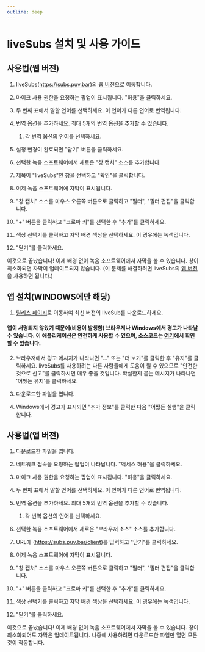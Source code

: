 ```yaml
---
outline: deep
---
```


# liveSubs 설치 및 사용 가이드

## 사용법(웹 버전)

1. liveSubs(https://subs.puv.bar)의 [웹 버전](https://subs.puv.bar)으로 이동합니다.

2. 마이크 사용 권한을 요청하는 팝업이 표시됩니다. "허용"을 클릭하세요.

3. 두 번째 표에서 말할 언어를 선택하세요. 이 언어가 다른 언어로 번역됩니다.

4. 번역 옵션을 추가하세요. 최대 5개의 번역 옵션을 추가할 수 있습니다.

     1. 각 번역 옵션의 언어를 선택하세요.
    
5. 설정 변경이 완료되면 "닫기" 버튼을 클릭하세요.

6. 선택한 녹음 소프트웨어에서 새로운 "창 캡처" 소스를 추가합니다.

7. 제목이 "liveSubs"인 창을 선택하고 "확인"을 클릭합니다.

8. 이제 녹음 소프트웨어에 자막이 표시됩니다.

9. "창 캡처" 소스를 마우스 오른쪽 버튼으로 클릭하고 "필터", "필터 편집"을 클릭합니다.

10. "+" 버튼을 클릭하고 "크로마 키"를 선택한 후 "추가"를 클릭하세요.

11. 색상 선택기를 클릭하고 자막 배경 색상을 선택하세요. 이 경우에는 녹색입니다.

12. "닫기"를 클릭하세요.

이것으로 끝났습니다! 이제 배경 없이 녹음 소프트웨어에서 자막을 볼 수 있습니다.
창이 최소화되면 자막이 업데이트되지 않습니다.
(이 문제를 해결하려면 liveSubs의 [앱 버전](#app-version)을 사용하면 됩니다.)

<a id="앱 버전"></a>
## 앱 설치(WINDOWS에만 해당)

1. [릴리스 페이지](https://github.com/puv/liveSubs/releases/latest)로 이동하여 최신 버전의 liveSub를 다운로드하세요.

#### 앱이 서명되지 않았기 때문에(비용이 발생함) 브라우저나 Windows에서 경고가 나타날 수 있습니다. 이 애플리케이션은 안전하게 사용할 수 있으며, 소스코드는 [여기](https://github.com/puv/liveSubs)에서 확인할 수 있습니다.

2. 브라우저에서 경고 메시지가 나타나면 "..." 또는 "더 보기"를 클릭한 후 "유지"를 클릭하세요.
liveSubs를 사용하려는 다른 사람들에게 도움이 될 수 있으므로 "안전한 것으로 신고"를 클릭하시면 매우 좋을 것입니다.
확실한지 묻는 메시지가 나타나면 '어쨌든 유지'를 클릭하세요.

3. 다운로드한 파일을 엽니다.

4. Windows에서 경고가 표시되면 "추가 정보"를 클릭한 다음 "어쨌든 실행"을 클릭합니다.

## 사용법(앱 버전)

1. 다운로드한 파일을 엽니다.

2. 네트워크 접속을 요청하는 팝업이 나타납니다. "액세스 허용"을 클릭하세요.

3. 마이크 사용 권한을 요청하는 팝업이 표시됩니다. "허용"을 클릭하세요.

4. 두 번째 표에서 말할 언어를 선택하세요. 이 언어가 다른 언어로 번역됩니다.

5. 번역 옵션을 추가하세요. 최대 5개의 번역 옵션을 추가할 수 있습니다.

     1. 각 번역 옵션의 언어를 선택하세요.
    
6. 선택한 녹음 소프트웨어에서 새로운 "브라우저 소스" 소스를 추가합니다.

7. URL에 (https://subs.puv.bar/client)를 입력하고 "닫기"를 클릭하세요.

8. 이제 녹음 소프트웨어에 자막이 표시됩니다.

9. "창 캡처" 소스를 마우스 오른쪽 버튼으로 클릭하고 "필터", "필터 편집"을 클릭합니다.

10. "+" 버튼을 클릭하고 "크로마 키"를 선택한 후 "추가"를 클릭하세요.

11. 색상 선택기를 클릭하고 자막 배경 색상을 선택하세요. 이 경우에는 녹색입니다.

12. "닫기"를 클릭하세요.

이것으로 끝났습니다! 이제 배경 없이 녹음 소프트웨어에서 자막을 볼 수 있습니다.
창이 최소화되어도 자막은 업데이트됩니다.
나중에 사용하려면 다운로드한 파일만 열면 모든 것이 작동합니다.
